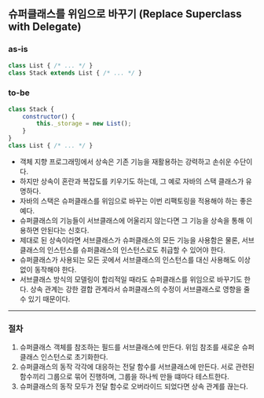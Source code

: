 ## 슈퍼클래스를 위임으로 바꾸기 (Replace Superclass with Delegate)

### as-is
```javascript
class List { /* ... */ }
class Stack extends List { /* ... */ }
```

### to-be
```javascript
class Stack {
    constructor() {
        this._storage = new List();
    }
}
class List { /* ... */ }
```

* 객체 지향 프로그래밍에서 상속은 기존 기능을 재활용하는 강력하고 손쉬운 수단이다.
* 하지만 상속이 혼란과 복잡도를 키우기도 하는데, 그 예로 자바의 스택 클래스가 유명하다.
* 자바의 스택은 슈퍼클래스를 위임으로 바꾸는 이번 리팩토링을 적용해야 하는 좋은 예다.
* 슈퍼클래스의 기능들이 서브클래스에 어울리지 않는다면 그 기능을 상속을 통해 이용하면 안된다는 신호다.
* 제대로 된 상속이라면 서브클래스가 슈퍼클래스의 모든 기능을 사용함은 물론, 서브클래스의 인스턴스를 슈퍼클래스의 인스턴스로도 취급할 수 있어야 한다.
* 슈퍼클래스가 사용되는 모든 곳에서 서브클래스의 인스턴스를 대신 사용해도 이상없이 동작해야 한다.
* 서브클래스 방식의 모델링이 합리적일 때라도 슈퍼클래스를 위임으로 바꾸기도 한다. 상속 관계는 강한 결합 관계라서 슈퍼클래스의 수정이 서브클래스로 영향을 줄 수 있기 때문이다.

- - -

### 절차
1. 슈퍼클래스 객체를 참조하는 필드를 서브클래스에 만든다. 위임 참조를 새로운 슈퍼클래스 인스턴스로 초기화한다.
2. 슈퍼클래스의 동작 각각에 대응하는 전달 함수를 서브클래스에 만든다. 서로 관련된 함수끼리 그룹으로 묶어 진행하며, 그룹을 하나씩 만들 떄마다 테스트한다.
3. 슈퍼클래스의 동작 모두가 전달 함수로 오버라이드 되었다면 상속 관계를 끊는다.
